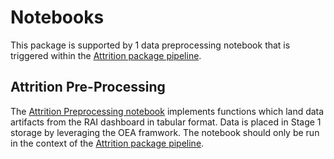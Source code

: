 # Notebooks

This package is supported by 1 data preprocessing notebook that is triggered within the [Attrition package pipeline](https://github.com/microsoft/OpenEduAnalytics/tree/ca35c80060a4653a873ff83ce4ff4cc3081aeb62/packages/package_catalog/Student_Attrition/pipeline).

## Attrition Pre-Processing

The [Attrition Preprocessing notebook](https://github.com/microsoft/OpenEduAnalytics/blob/main/packages/package_catalog/Student_Attrition/notebooks/attrition_preprocesing.ipynb/) implements functions which land data artifacts from the RAI dashboard in tabular format. Data is placed in Stage 1 storage by leveraging the OEA framwork. The notebook should only be run in the context of the [Attrition package pipeline](https://github.com/microsoft/OpenEduAnalytics/tree/ca35c80060a4653a873ff83ce4ff4cc3081aeb62/packages/package_catalog/Student_Attrition/pipeline).

